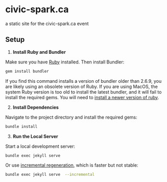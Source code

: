 # civic-spark.ca

a static site for the civic-spark.ca event

## Setup

1. **Install Ruby and Bundler**

Make sure you have [Ruby](https://www.ruby-lang.org/en/documentation/installation/) installed. Then install Bundler:

```sh
gem install bundler
```

If you find this command installs a version of bundler older than 2.6.9, you are likely using an obsolete version of Ruby. If you are using MacOS, the system Ruby version is too old to install the latest bundler, and it will fail to install the required gems. You will need to [install a newer version of ruby](https://www.moncefbelyamani.com/how-to-install-xcode-homebrew-git-rvm-ruby-on-mac/).

2. **Install Dependencies**

Navigate to the project directory and install the required gems:

```sh
bundle install
```

3. **Run the Local Server**

Start a local development server:

```sh
bundle exec jekyll serve
```

Or use [incremental regeneration](https://jekyllrb.com/docs/configuration/incremental-regeneration/), which is faster but not stable:

```sh
bundle exec jekyll serve  --incremental
```
